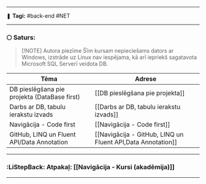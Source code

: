 ___

❚ **Tagi:** #back-end #NET

---
### ⬡ Saturs:

> [!NOTE] Autora piezīme
> Šīm kursam nepieciešams dators ar Windows, izstrāde uz Linux nav iespējama, kā arī iepriekš sagatavota Microsoft SQL Serverī veidota DB.

| Tēma                                         | Adrese                                                      |
| -------------------------------------------- | ----------------------------------------------------------- |
| DB pieslēgšana pie projekta (DataBase first) | [[DB pieslēgšana pie projekta]]                             |
| Darbs ar DB, tabulu ierakstu izvads          | [[Darbs ar DB, tabulu ierakstu izvads]]                     |
| Navigācija - Code first                      | [[Navigācija - Code first]]                                 |
| GitHub, LINQ un Fluent API/Data Annotation   | [[Navigācija - GitHub, LINQ un Fluent API,Data Annotation]] |


---
### :LiStepBack: Atpakaļ: [[Navigācija - Kursi (akadēmija)]]

___